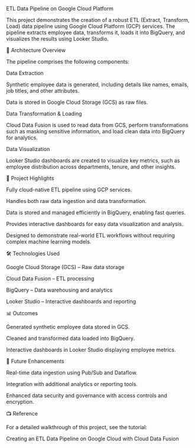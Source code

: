 ETL Data Pipeline on Google Cloud Platform

This project demonstrates the creation of a robust ETL (Extract, Transform, Load) data pipeline using Google Cloud Platform (GCP) services. The pipeline extracts employee data, transforms it, loads it into BigQuery, and visualizes the results using Looker Studio.

🧩 Architecture Overview

The pipeline comprises the following components:

Data Extraction

Synthetic employee data is generated, including details like names, emails, job titles, and other attributes.

Data is stored in Google Cloud Storage (GCS) as raw files.

Data Transformation & Loading

Cloud Data Fusion is used to read data from GCS, perform transformations such as masking sensitive information, and load clean data into BigQuery for analytics.

Data Visualization

Looker Studio dashboards are created to visualize key metrics, such as employee distribution across departments, tenure, and other insights.

🚀 Project Highlights

Fully cloud-native ETL pipeline using GCP services.

Handles both raw data ingestion and data transformation.

Data is stored and managed efficiently in BigQuery, enabling fast queries.

Provides interactive dashboards for easy data visualization and analysis.

Designed to demonstrate real-world ETL workflows without requiring complex machine learning models.

🛠️ Technologies Used

Google Cloud Storage (GCS) – Raw data storage

Cloud Data Fusion – ETL processing

BigQuery – Data warehousing and analytics

Looker Studio – Interactive dashboards and reporting

📊 Outcomes

Generated synthetic employee data stored in GCS.

Cleaned and transformed data loaded into BigQuery.

Interactive dashboards in Looker Studio displaying employee metrics.

🔄 Future Enhancements

Real-time data ingestion using Pub/Sub and Dataflow.

Integration with additional analytics or reporting tools.

Enhanced data security and governance with access controls and encryption.

📺 Reference

For a detailed walkthrough of this project, see the tutorial:

Creating an ETL Data Pipeline on Google Cloud with Cloud Data Fusion
